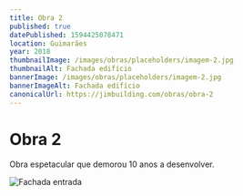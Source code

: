 ```yaml
---
title: Obra 2
published: true
datePublished: 1594425078471
location: Guimarães
year: 2018
thumbnailImage: /images/obras/placeholders/imagem-2.jpg
thumbnailAlt: Fachada edifício
bannerImage: /images/obras/placeholders/imagem-2.jpg
bannerImageAlt: Fachada edifício
canonicalUrl: https://jimbuilding.com/obras/obra-2
---
```


# Obra 2

Obra espetacular que demorou 10 anos a desenvolver.

![Fachada entrada](/images/obras/placeholders/imagem-2.jpg 'Fachada entrada')
